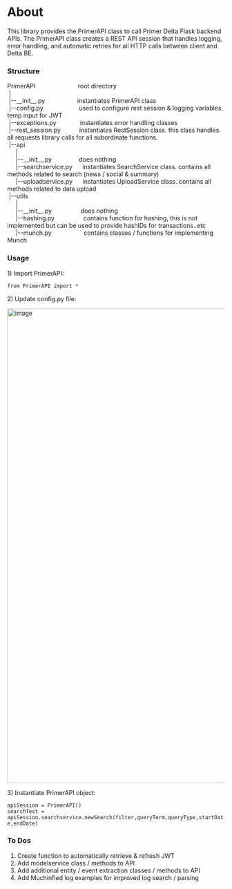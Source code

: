 <H1>About</H1>
<p>This library provides the PrimerAPI class to call Primer Delta Flask backend APIs.  The PrimerAPI class creates a REST API session that handles logging, 
  error handling, and automatic retries for all HTTP calls between client and Delta BE.
</p>

<H3>Structure</H3>
<p>
  PrimerAPI &nbsp;&nbsp;&nbsp;&nbsp;&nbsp;&nbsp;&nbsp;&nbsp;&nbsp;&nbsp;&nbsp;&nbsp;&nbsp;&nbsp;&nbsp;&nbsp;&nbsp;&nbsp;&nbsp;&nbsp;&nbsp;&nbsp;&nbsp;&nbsp;root directory </br>
  &nbsp;|</br>
  &nbsp;|--__init__.py &nbsp;&nbsp;&nbsp;&nbsp;&nbsp;&nbsp;&nbsp;&nbsp;&nbsp;&nbsp;&nbsp;&nbsp;&nbsp;&nbsp;&nbsp;&nbsp;&nbsp;&nbsp;instantiates PrimerAPI class</br>
  &nbsp;|--config.py &nbsp;&nbsp;&nbsp;&nbsp;&nbsp;&nbsp;&nbsp;&nbsp;&nbsp;&nbsp;&nbsp;&nbsp;&nbsp;&nbsp;&nbsp;&nbsp;&nbsp;&nbsp;&nbsp; used to configure rest session & logging variables.  temp input for JWT</br>
  &nbsp;|--exceptions.py &nbsp;&nbsp;&nbsp;&nbsp;&nbsp;&nbsp;&nbsp;&nbsp;&nbsp;&nbsp;&nbsp;&nbsp; instantiates error handling classes</br>
  &nbsp;|--rest_session.py&nbsp;&nbsp;&nbsp;&nbsp;&nbsp;&nbsp;&nbsp;&nbsp;&nbsp;&nbsp; instantiates RestSession class.  this class handles all requests library calls for all subordinate functions.</br>
  &nbsp;|--api</br>
  &nbsp;&nbsp;&nbsp;&nbsp;&nbsp;|</br>
  &nbsp;&nbsp;&nbsp;&nbsp;&nbsp;|--__init__.py &nbsp;&nbsp;&nbsp;&nbsp;&nbsp;&nbsp;&nbsp;&nbsp;&nbsp;&nbsp;&nbsp;&nbsp;&nbsp;&nbsp;             does nothing</br>
  &nbsp;&nbsp;&nbsp;&nbsp;&nbsp;|--searchservice.py &nbsp;&nbsp;&nbsp;&nbsp; instantiates SearchService class.  contains all methods related to search (news / social & summary)</br>
  &nbsp;&nbsp;&nbsp;&nbsp;&nbsp;|--uploadservice.py &nbsp;&nbsp;&nbsp;&nbsp; instantiates UploadService class.  contains all methods related to data upload</br>
  &nbsp;|--utils</br>
  &nbsp;&nbsp;&nbsp;&nbsp;&nbsp;|</br>
  &nbsp;&nbsp;&nbsp;&nbsp;&nbsp;|--__init__.py &nbsp;&nbsp;&nbsp;&nbsp;&nbsp;&nbsp;&nbsp;&nbsp;&nbsp;&nbsp;&nbsp;&nbsp;&nbsp;&nbsp;&nbsp;          does nothing</br>
  &nbsp;&nbsp;&nbsp;&nbsp;&nbsp;|--hashing.py &nbsp;&nbsp;&nbsp;&nbsp;&nbsp;&nbsp;&nbsp;&nbsp;&nbsp;&nbsp;&nbsp;&nbsp;&nbsp;&nbsp;&nbsp; contains function for hashing, this is not implemented but can be used to provide hashIDs for transactions..etc</br>
  &nbsp;&nbsp;&nbsp;&nbsp;&nbsp;|--munch.py &nbsp;&nbsp;&nbsp;&nbsp;&nbsp;&nbsp;&nbsp;&nbsp;&nbsp;&nbsp;&nbsp;&nbsp;&nbsp;&nbsp;&nbsp;&nbsp;&nbsp; contains classes / functions for implementing Munch</br>
</p>

<H3>Usage</H3>
1) Import PrimerAPI:
<p>  
  <code>from PrimerAPI import *</code>
</p>

<p> 2) Update config.py file: </p>
<img width="1099" alt="image" src="https://github.com/user-attachments/assets/c477d44a-b097-413c-aecb-60a3a3759ede" />

<p> 3) Instantiate PrimerAPI object: </p>
<code>apiSession = PrimerAPI()
searchTest = apiSession.searchservice.newSearch(filter,queryTerm,queryType,startDate,endDate)
</code>

<H3>To Dos</H3>
<ol>
  <li>Create function to automatically retrieve & refresh JWT</li>
  <li>Add modelservice class / methods to API</li>
  <li>Add additional entity / event extraction classes / methods to API</li>
  <li>Add Muchinfied log examples for improved log search / parsing</li>
</ol>
